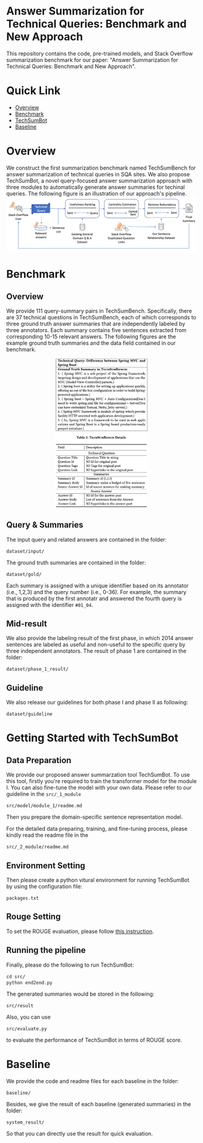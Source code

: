 # Answer Summarization for Technical Queries: Benchmark and New Approach
This repository contains the code, pre-trained models, and Stack Overflow summarization benchmark for our paper: "Answer Summarization for Technical Queries: Benchmark and New Approach".
# Quick Link
+ [Overview](#overview)
+ [Benchmark](#benchmark)
+ [TechSumBot](#getting-started-with-techsumbot)
+ [Baseline](#baseline)
# Overview
We construct the first summarization benchmark named TechSumBench for answer summarization of technical queries in SQA sites. 
We also propose TechSumBot, a novel query-focused answer summarization approach with three modules to automatically generate answer summaries for techinal queries.
The following figure is an illustration of our approach's pipeline.
![TechSumBot](figure/end2end.png)

# Benchmark
## Overview
We provide 111 query-summary pairs in TechSumBench.
Specifically, there are 37 technical questions in TechSumBench, each of which corresponds to three ground truth answer summaries that are independently labeled by three annotators. Each summary contains five sentences extracted from corresponding 10-15 relevant answers. The following figures are the example ground truth summaries and the data field contained in our benchmark.

<center>
<figure>
<!-- ![](figure/groundtruth_summary.png) ![](figure/datafield.png)
 -->
<img src='figure/groundtruth_summary.png' style="zoom: 30.7%;"/>
<img src='figure/datafield.png' style="zoom: 27%;"/>
</figure>
</center>

## Query & Summaries
The input query and related answers are contained in the folder:
```
dataset/input/
```
The ground truth summaries are contained in the folder:
```
dataset/gold/
```
Each summary is assigned with a unique identifier based on its annotator (i.e., 1,2,3) and the query number (i.e., 0-36). For example, the summary that is produced by the first annotatr and answered the fourth query is assigned with the identifier ``#01_04``.
## Mid-result
We also provide the labeling result of the first phase, in which 2014 answer sentences are labeled as useful and non-useful to the specific query by three independent annotators.
The result of phase 1 are contained in the folder:
```
dataset/phase_1_result/
```
## Guideline
We also release our guidelines for both phase I and phase II as following:
```
dataset/guideline
```

# Getting Started with TechSumBot
## Data Preparation
We provide our proposed answer summarzation tool TechSumBot. To use this tool, firstly you're required to train the transformer model for the module I. You can also fine-tune the model with your own data. Please refer to our guideline in the ``src/_1_module``
```
src/model/module_1/readme.md
```

Then you prepare the domain-specific sentence representation model.

For the detailed data preparing, training, and fine-tuning process, please kindly read the readme file in the   
```
src/_2_module/readme.md
``` 

## Environment Setting
Then please create a python vitural environment for running TechSumBot by using the configuration file: 
```
packages.txt 
```
## Rouge Setting
To set the ROUGE evaluation, please follow [this instruction](https://stackoverflow.com/a/57686103/10143020).
## Running the pipeline
Finally, please do the following to run TechSumBot:
```
cd src/
python end2end.py
```
The generated summaries would be stored in the following:
```
src/result
```
Also, you can use 
```
src/evaluate.py
```
to evaluate the performance of TechSumBot in terms of ROUGE score.

# Baseline
We provide the code and readme files for each baseline in the folder:
```
baseline/
```
Besides, we give the result of each baseline (generated summaries) in the folder:
```
system_result/
```
So that you can directly use the result for quick evaluation. 